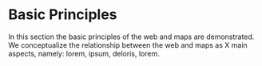 # Basic Principles
In this section the basic principles of the web and maps are demonstrated. We conceptualize the relationship between the web and maps as X main aspects, namely: lorem, ipsum, deloris, lorem. 